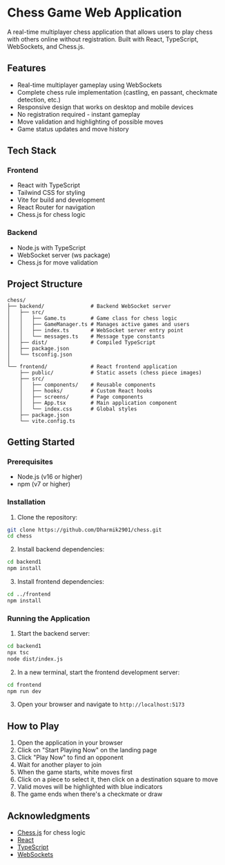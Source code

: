 # Chess Game Web Application

A real-time multiplayer chess application that allows users to play chess with others online without registration. Built with React, TypeScript, WebSockets, and Chess.js.

## Features

- Real-time multiplayer gameplay using WebSockets
- Complete chess rule implementation (castling, en passant, checkmate detection, etc.)
- Responsive design that works on desktop and mobile devices
- No registration required - instant gameplay
- Move validation and highlighting of possible moves
- Game status updates and move history

## Tech Stack

### Frontend
- React with TypeScript
- Tailwind CSS for styling
- Vite for build and development
- React Router for navigation
- Chess.js for chess logic

### Backend
- Node.js with TypeScript
- WebSocket server (ws package)
- Chess.js for move validation

## Project Structure

```
chess/
├── backend/               # Backend WebSocket server
│   ├── src/
│   │   ├── Game.ts        # Game class for chess logic
│   │   ├── GameManager.ts # Manages active games and users
│   │   ├── index.ts       # WebSocket server entry point
│   │   └── messages.ts    # Message type constants
│   ├── dist/              # Compiled TypeScript
│   ├── package.json
│   └── tsconfig.json
│
└── frontend/              # React frontend application
    ├── public/            # Static assets (chess piece images)
    ├── src/
    │   ├── components/    # Reusable components
    │   ├── hooks/         # Custom React hooks
    │   ├── screens/       # Page components
    │   ├── App.tsx        # Main application component
    │   └── index.css      # Global styles
    ├── package.json
    └── vite.config.ts
```

## Getting Started

### Prerequisites

- Node.js (v16 or higher)
- npm (v7 or higher)

### Installation

1. Clone the repository:
```bash
git clone https://github.com/Dharmik2901/chess.git
cd chess
```

2. Install backend dependencies:
```bash
cd backend1
npm install
```

3. Install frontend dependencies:
```bash
cd ../frontend
npm install
```

### Running the Application

1. Start the backend server:
```bash
cd backend1
npx tsc
node dist/index.js
```

2. In a new terminal, start the frontend development server:
```bash
cd frontend
npm run dev
```

3. Open your browser and navigate to `http://localhost:5173`

## How to Play

1. Open the application in your browser
2. Click on "Start Playing Now" on the landing page
3. Click "Play Now" to find an opponent
4. Wait for another player to join
5. When the game starts, white moves first
6. Click on a piece to select it, then click on a destination square to move
7. Valid moves will be highlighted with blue indicators
8. The game ends when there's a checkmate or draw

## Acknowledgments

- [Chess.js](https://github.com/jhlywa/chess.js) for chess logic
- [React](https://reactjs.org/)
- [TypeScript](https://www.typescriptlang.org/)
- [WebSockets](https://developer.mozilla.org/en-US/docs/Web/API/WebSockets_API)
